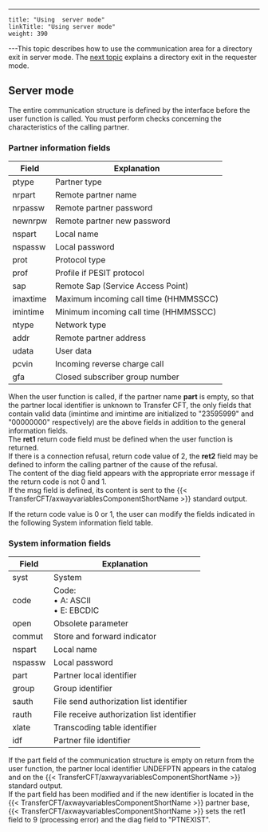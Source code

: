 ---
    title: "Using  server mode"
    linkTitle: "Using server mode"
    weight: 390
---This topic describes how to use the communication area for a directory
exit in server mode. The [next topic](../using_requester_mode)
explains a directory exit in the requester mode.

<span id="Server_Mode"></span>

## Server mode

The entire communication structure is defined by the interface before
the user function is called. You must perform checks concerning the characteristics
of the calling partner.

### Partner information fields


| Field  | Explanation  |
| --- | --- |
| ptype  | Partner type  |
| nrpart  | Remote partner name  |
| nrpassw  | Remote partner password  |
| newnrpw  | Remote partner new password  |
| nspart  | Local name  |
| nspassw  | Local password  |
| prot  | Protocol type  |
| prof  | Profile if PESIT protocol  |
| sap  | Remote Sap (Service Access Point)  |
| imaxtime  | Maximum incoming call time (HHMMSSCC) |
| imintime  | Minimum incoming call time (HHMMSSCC) |
| ntype  | Network type  |
| addr  | Remote partner address  |
| udata  | User data  |
| pcvin  | Incoming reverse charge call |
| gfa  | Closed subscriber group number  |


When the user function is called, if the partner name ****part****
is empty, so that the partner local identifier is unknown to Transfer
CFT, the only fields that contain valid data (imintime and imintime are
initialized to "23595999" and "00000000" respectively)
are the above fields in addition to the general information fields.  
The ****ret1**** return code field must
be defined when the user function is returned.  
If there is a connection refusal, return code value of 2, the ****ret2****
field may be defined to inform the calling partner of the cause of the
refusal.  
The content of the diag field appears with the appropriate error message
if the return code is not 0 and 1.  
If the msg field is defined, its content is sent to the {{< TransferCFT/axwayvariablesComponentShortName  >}} standard
output.

If the return code value is 0 or 1, the user can modify the fields indicated
in the following System information field table.

### System information fields


| Field  | Explanation  |
| --- | --- |
| syst  | System  |
| code  | Code:<br/> • A: ASCII<br/> • E: EBCDIC |
| open  | Obsolete parameter |
| commut  | Store and forward indicator  |
| nspart  | Local name  |
| nspassw  | Local password  |
| part  | Partner local identifier  |
| group  | Group identifier  |
| sauth  | File send authorization list identifier  |
| rauth  | File receive authorization list identifier  |
| xlate  | Transcoding table identifier  |
| idf  | Partner file identifier  |


If the part field of the communication
structure is empty on return from the user function, the partner local
identifier UNDEFPTN appears in
the catalog and on the {{< TransferCFT/axwayvariablesComponentShortName  >}} standard output.  
If the part field has been modified
and if the new identifier is located in the {{< TransferCFT/axwayvariablesComponentShortName  >}} partner base,
{{< TransferCFT/axwayvariablesComponentShortName  >}} sets the ret1 field to 9 (processing error) and the diag
field to "PTNEXIST".
